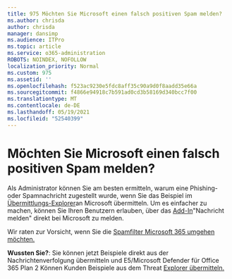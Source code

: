 ```yaml
---
title: 975 Möchten Sie Microsoft einen falsch positiven Spam melden?
ms.author: chrisda
author: chrisda
manager: dansimp
ms.audience: ITPro
ms.topic: article
ms.service: o365-administration
ROBOTS: NOINDEX, NOFOLLOW
localization_priority: Normal
ms.custom: 975
ms.assetid: ''
ms.openlocfilehash: f523ac9230e5fdc8aff35c90a9d0f8aadd35e66a
ms.sourcegitcommit: f4866e94918c7b591ad0cd3b58169d340bcc7f00
ms.translationtype: MT
ms.contentlocale: de-DE
ms.lasthandoff: 05/19/2021
ms.locfileid: "52540399"
---
```

# <a name="would-you-like-to-report-a-spam-false-positive-to-microsoft"></a>Möchten Sie Microsoft einen falsch positiven Spam melden?

Als Administrator können Sie am besten ermitteln, warum eine Phishing- oder Spamnachricht zugestellt wurde, wenn Sie das Beispiel im [Übermittlungs-Explorer](https://protection.office.com/reportsubmission)an Microsoft übermitteln. Um es einfacher zu machen, können Sie Ihren Benutzern erlauben, über das [Add-In](https://appsource.microsoft.com/product/office/WA104381180?src=office&tab=Overview)"Nachricht melden" direkt bei Microsoft zu melden.

Wir raten zur Vorsicht, wenn Sie die [Spamfilter Microsoft 365 umgehen möchten.](/exchange/troubleshoot/antispam/cautions-against-bypassing-spam-filters)

**Wussten Sie?**: Sie können [](https://protection.office.com/messagetrace) jetzt Beispiele direkt aus der Nachrichtenverfolgung übermitteln und E5/Microsoft Defender für Office 365 Plan 2 Können Kunden Beispiele aus dem Threat [Explorer übermitteln.](/microsoft-365/security/office-365-security/threat-explorer)
